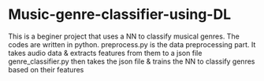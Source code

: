 # Music-genre-classifier-using-DL

This is a beginer project that uses a NN to classify musical genres. The codes are written in python. 
preprocess.py is the data preprocessing part. It takes audio data & extracts features from them to a json file
genre_classifier.py then takes the json file & trains the NN to classify genres based on their features
